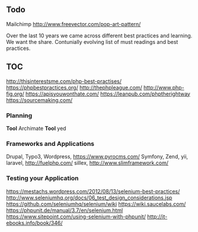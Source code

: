 ## Todo
Mailchimp
http://www.freevector.com/pop-art-pattern/

Over the last 10 years we came across different best practices and learning.
We want the share.
Contunially evolving list of must readings and best practices.

## TOC
http://thisinterestsme.com/php-best-practises/
https://phpbestpractices.org/
http://thephpleague.com/
http://www.php-fig.org/
https://apisyouwonthate.com/
https://leanpub.com/phptherightway
https://sourcemaking.com/


### Planning
<strong>Tool</strong> Archimate
<strong>Tool</strong> yed


### Frameworks and Applications
Drupal, Typo3, Wordpress, https://www.pyrocms.com/
Symfony, Zend, yii, laravel, http://fuelphp.com/
sillex, http://www.slimframework.com/


### Testing your Application
https://mestachs.wordpress.com/2012/08/13/selenium-best-practices/
http://www.seleniumhq.org/docs/06_test_design_considerations.jsp
https://github.com/seleniumhq/selenium/wiki
https://wiki.saucelabs.com/
https://phpunit.de/manual/3.7/en/selenium.html
https://www.sitepoint.com/using-selenium-with-phpunit/
http://it-ebooks.info/book/346/
